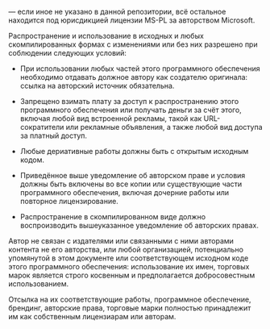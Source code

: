 — если иное не указано в данной репозитории, всё остальное находится под юрисдикцией лицензии MS-PL за авторством Microsoft.

Распространение и использование в исходных и любых скомпилированных формах с изменениями или без них разрешено при соблюдении следующих условий:

- При использовании любых частей этого программного обеспечения необходимо отдавать должное автору как создателю оригинала: ссылка на авторский источник обязательна.

- Запрещено взимать плату за доступ к распространению этого программного обеспечения или получать деньги за счёт этого, включая любой вид встроенной рекламы, такой как URL-сократители или рекламные объявления, а также любой вид доступа за платный доступ.

- Любые дериативные работы должны быть с открытым исходным кодом.

- Приведённое выше уведомление об авторском праве и условия должны быть включены во все копии или существующие части программного обеспечения, включая дочерние работы или повторное лицензирование.

- Распространение в скомпилированном виде должно воспроизводить вышеуказанное уведомление об авторских правах.

Автор не связан с издателями или связанными с ними авторами контента не его авторства, или любой организацией, потенциально упомянутой в этом документе или соответствующем исходном коде этого программного обеспечения: использование их имен, торговых марок является строго косвенным и предполагается добросовестным использованием.

Отсылка на их соответствующие работы, программное обеспечение, брендинг, авторские права, торговые марки полностью принадлежит им как собственным лицензиарам или авторам.
